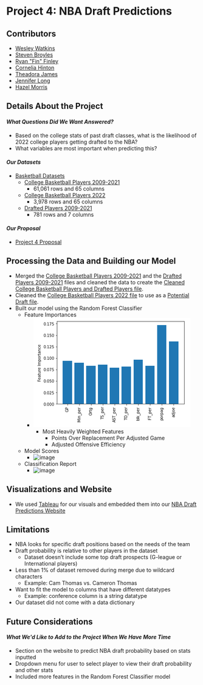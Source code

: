 # Project 4: NBA Draft Predictions

## Contributors
- [Wesley Watkins](https://github.com/WWatkins142)
- [Steven Broyles](https://github.com/Steven-Broyles)
- [Ryan "Fin" Finley](https://github.com/ryanfinley)
- [Cornelia Hinton](https://github.com/CORNELIAHINTON)
- [Theadora James](https://github.com/jamestheadora)
- [Jennifer Long](https://github.com/jennylynnlong)
- [Hazel Morris](https://github.com/Haze88)


## Details About the Project
#### *What Questions Did We Want Answered?*
- Based on the college stats of past draft classes, what is the likelihood of 2022 college players getting drafted to the NBA?
- What variables are most important when predicting this?

#### *Our Datasets*
- [Basketball Datasets](https://www.kaggle.com/adityak2003/college-basketball-players-20092021)
  - [College Basketball Players 2009-2021](/Resources/CollegeBasketballPlayers2009-2021.csv)
    - 61,061 rows and 65 columns
  - [College Basketball Players 2022](/Resources/CollegeBasketballPlayers2022.csv)
    - 3,978 rows and 65 columns
  - [Drafted Players 2009-2021](/Resources/DraftedPlayers2009-2021.csv)
    - 781 rows and 7 columns

#### *Our Proposal*
- [Project 4 Proposal](Final_Project_Proposal.docx)

## Processing the Data and Building our Model
- Merged the [College Basketball Players 2009-2021](/Resources/CollegeBasketballPlayers2009-2021.csv) and the [Drafted Players 2009-2021](/Resources/DraftedPlayers2009-2021.csv) files and cleaned the data to create the [Cleaned College Basketball Players and Drafted Players file](/Resources/Updated_new_draft.csv).
- Cleaned the [College Basketball Players 2022 file](/Resources/CollegeBasketballPlayers2022.csv) to use as a [Potential Draft file](/Resources/Potential_Draft.csv).
- Built our model using the Random Forest Classifier
  - Feature Importances
    - ![image](Important_Features.PNG)
      - Most Heavily Weighted Features
        - Points Over Replacement Per Adjusted Game
        - Adjusted Offensive Efficiency
  - Model Scores
    - ![image](https://user-images.githubusercontent.com/88349512/156840566-3218f380-301e-40b9-ab11-d6caf8bdbca6.png)
  - Classification Report
    - ![image](https://user-images.githubusercontent.com/88349512/156840594-afe6ca12-946b-4909-9fa5-1fe8e6dbe6be.png)

## Visualizations and Website
- We used [Tableau](https://public.tableau.com/views/NBADraftViz2/Dashboard1?:language=en-US&publish=yes&:display_count=n&:origin=viz_share_link) for our visuals and embedded them into our [NBA Draft Predictions Website](https://wwatkins142.github.io/project-4-team-pikachu/)

## Limitations
- NBA looks for specific draft positions based on the needs of the team
- Draft probability is relative to other players in the dataset
  - Dataset doesn’t include some top draft prospects (G-league or International players)
- Less than 1% of dataset removed during merge due to wildcard characters
  - Example: Cam Thomas vs. Cameron Thomas
- Want to fit the model to columns that have different datatypes
  - Example: conference column is a string datatype
- Our dataset did not come with a data dictionary

## Future Considerations
#### *What We'd Like to Add to the Project When We Have More Time*
- Section on the website to predict NBA draft probability based on stats inputted
- Dropdown menu for user to select player to view their draft probability and other stats
- Included more features in the Random Forest Classifier model
